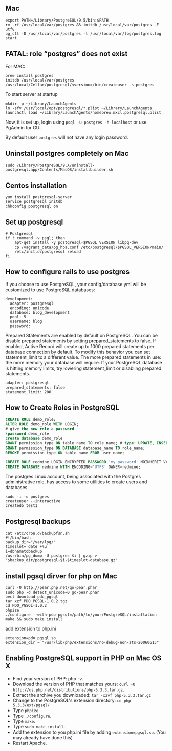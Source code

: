 Mac
---
```
export PATH=/Library/PostgreSQL/9.5/bin:$PATH
rm -rf /usr/local/var/postgres && initdb /usr/local/var/postgres -E utf8
pg_ctl -D /usr/local/var/postgres -l /usr/local/var/log/postgres.log start
```

FATAL: role “postgres” does not exist
---
For MAC:

```
brew install postgres
initdb /usr/local/var/postgres
/usr/local/Cellar/postgresql/<version>/bin/createuser -s postgres
```

To start server at startup

```
mkdir -p ~/Library/LaunchAgents
ln -sfv /usr/local/opt/postgresql/*.plist ~/Library/LaunchAgents
launchctl load ~/Library/LaunchAgents/homebrew.mxcl.postgresql.plist
```

Now, it is set up, login using `psql -U postgres -h localhost` or use PgAdmin for GUI.

By default user `postgres` will not have any login password.

Uninstall postgres completely on Mac
---
```
sudo /Library/PostgreSQL/9.X/uninstall-postgresql.app/Contents/MacOS/installbuilder.sh
```

Centos installation
---
``` shell
yum install postgresql-server
service postgresql initdb
chkconfig postgresql on
```

Set up postgresql
---
```shell
# Postgresql
if ! command -v psql; then
    apt-get install -y postgresql-$PGSQL_VERSION libpq-dev
    cp /vagrant_data/pg_hba.conf /etc/postgresql/$PGSQL_VERSION/main/
    /etc/init.d/postgresql reload
fi
```

How to configure rails to use postgres
---
If you choose to use PostgreSQL, your config/database.yml will be customized to use PostgreSQL databases:
```
development:
  adapter: postgresql
  encoding: unicode
  database: blog_development
  pool: 5
  username: blog
  password:
```
Prepared Statements are enabled by default on PostgreSQL. You can be disable prepared statements by setting prepared_statements to false.
If enabled, Active Record will create up to 1000 prepared statements per database connection by default. To modify this behavior you can set statement_limit to a different value.
The more prepared statements in use: the more memory your database will require. If your PostgreSQL database is hitting memory limits, try lowering statement_limit or disabling prepared statements.
```
adapter: postgresql
prepared_statements: false
statement_limit: 200
```
How to Create Roles in PostgreSQL
---
```sql
CREATE ROLE demo_role;
ALTER ROLE demo_role WITH LOGIN;
# give the new role a password
\password demo_role
create database demo_role
GRANT permission_type ON table_name TO role_name; # type: UPDATE, INSERT, ALL, etc.
GRANT permission_type ON DATABASE database_name TO role_name;
REVOKE permission_type ON table_name FROM user_name;
```

```sql
CREATE ROLE redmine LOGIN ENCRYPTED PASSWORD 'my_password' NOINHERIT VALID UNTIL 'infinity';
CREATE DATABASE redmine WITH ENCODING='UTF8' OWNER=redmine;
```

The postgres Linux account, being associated with the Postgres administrative role, has access to some utilities to create users and databases.
```shell
sudo -i -u postgres
createuser --interactive
createdb test1
```
Postgresql backups
---
```shell
cat /etc/cron.d/backupfsn.sh
#!/bin/bash
backup_dir="/var/log/"
timeslot=`date +%u`
i=dbnametobackup
/usr/bin/pg_dump -U postgres $i | gzip > "$backup_dir/postgresql-$i-$timeslot-database.gz"
```
install pgsql dirver for php on Mac
---
```
curl -O http://pear.php.net/go-pear.phar
sudo php -d detect_unicode=0 go-pear.phar
pecl download pdo_pgsql
tar xzf PDO_PGSQL-1.0.2.tgz
cd PDO_PGSQL-1.0.2
phpize
./configure --with-pdo-pgsql=/path/to/your/PostgreSQL/installation
make && sudo make install
```
add extension to php.ini
```
extension=pdo_pgsql.so
extension_dir = "/usr/lib/php/extensions/no-debug-non-zts-20060613"
```
Enabling PostgreSQL support in PHP on Mac OS X
---

- Find your version of PHP: php -v.
- Download the version of PHP that matches yours: `curl -O http://us.php.net/distributions/php-5.3.3.tar.gz`.
- Extract the archive you downloaded: `tar -xzvf php-5.3.3.tar.gz`
- Change to the PostgreSQL's extension directory: `cd php-5.3.3/ext/pgsql/`
- Type `phpize`.
- Type `./configure`.
- Type `make`.
- Type `sudo make install`.
- Add the extension to you php.ini file by adding `extension=pgsql.so`. (You may already have done this)
- Restart Apache.

